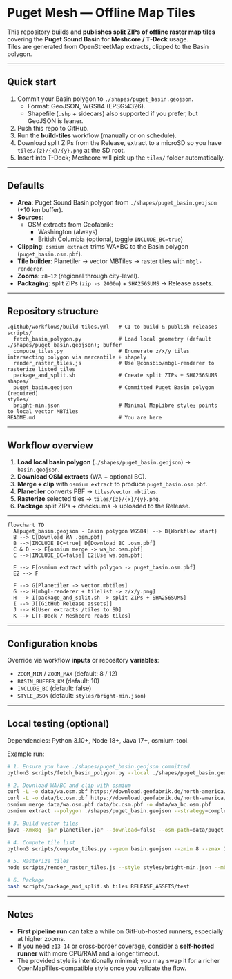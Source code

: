 # Puget Mesh — Offline Map Tiles

This repository builds and **publishes split ZIPs of offline raster map tiles** covering the **Puget Sound Basin** for **Meshcore / T-Deck** usage.  
Tiles are generated from OpenStreetMap extracts, clipped to the Basin polygon.

---

## Quick start

1. Commit your Basin polygon to `./shapes/puget_basin.geojson`.  
   - Format: GeoJSON, WGS84 (EPSG:4326).  
   - Shapefile (`.shp` + sidecars) also supported if you prefer, but GeoJSON is leaner.  
2. Push this repo to GitHub.  
3. Run the **build-tiles** workflow (manually or on schedule).  
4. Download split ZIPs from the Release, extract to a microSD so you have `tiles/{z}/{x}/{y}.png` at the SD root.  
5. Insert into T-Deck; Meshcore will pick up the `tiles/` folder automatically.

---

## Defaults

- **Area**: Puget Sound Basin polygon from `./shapes/puget_basin.geojson` (+10 km buffer).  
- **Sources**:  
  - OSM extracts from Geofabrik:  
    - Washington (always)  
    - British Columbia (optional, toggle `INCLUDE_BC=true`)  
- **Clipping**: `osmium extract` trims WA+BC to the Basin polygon (`puget_basin.osm.pbf`).  
- **Tile builder**: Planetiler → vector MBTiles → raster tiles with `mbgl-renderer`.  
- **Zooms**: `z8–12` (regional through city-level).  
- **Packaging**: split ZIPs (`zip -s 2000m`) + `SHA256SUMS` → Release assets.

---

## Repository structure

```
.github/workflows/build-tiles.yml   # CI to build & publish releases
scripts/
  fetch_basin_polygon.py            # Load local geometry (default ./shapes/puget_basin.geojson); buffer
  compute_tiles.py                  # Enumerate z/x/y tiles intersecting polygon via mercantile + shapely
  render_raster_tiles.js            # Use @consbio/mbgl-renderer to rasterize listed tiles
  package_and_split.sh              # Create split ZIPs + SHA256SUMS
shapes/
  puget_basin.geojson               # Committed Puget Basin polygon (required)
styles/
  bright-min.json                   # Minimal MapLibre style; points to local vector MBTiles
README.md                           # You are here
```


---

## Workflow overview

1. **Load local basin polygon** (`./shapes/puget_basin.geojson`) → `basin.geojson`.  
2. **Download OSM extracts** (WA + optional BC).  
3. **Merge + clip** with `osmium extract` to produce `puget_basin.osm.pbf`.  
4. **Planetiler** converts PBF → `tiles/vector.mbtiles`.  
5. **Rasterize** selected tiles → `tiles/{z}/{x}/{y}.png`.  
6. **Package** split ZIPs + checksums → uploaded to the Release.

---

```mermaid
flowchart TD
  A[puget_basin.geojson - Basin polygon WGS84] --> B{Workflow start}
  B --> C[Download WA .osm.pbf]
  B -->|INCLUDE_BC=true| D[Download BC .osm.pbf]
  C & D --> E[osmium merge -> wa_bc.osm.pbf]
  C -->|INCLUDE_BC=false| E2[Use wa.osm.pbf]

  E --> F[osmium extract with polygon -> puget_basin.osm.pbf]
  E2 --> F

  F --> G[Planetiler -> vector.mbtiles]
  G --> H[mbgl-renderer + tilelist -> z/x/y.png]
  H --> I[package_and_split.sh -> split ZIPs + SHA256SUMS]
  I --> J[(GitHub Release assets)]
  J --> K[User extracts /tiles to SD]
  K --> L[T-Deck / Meshcore reads tiles]
```

---

## Configuration knobs

Override via workflow **inputs** or repository **variables**:

- `ZOOM_MIN` / `ZOOM_MAX` (default: 8 / 12)  
- `BASIN_BUFFER_KM` (default: 10)  
- `INCLUDE_BC` (default: false)  
- `STYLE_JSON` (default: `styles/bright-min.json`)  

---

## Local testing (optional)

Dependencies: Python 3.10+, Node 18+, Java 17+, osmium-tool.

Example run:

```bash
# 1. Ensure you have ./shapes/puget_basin.geojson committed.
python3 scripts/fetch_basin_polygon.py --local ./shapes/puget_basin.geojson --out basin.geojson --buffer-km 10

# 2. Download WA/BC and clip with osmium
curl -L -o data/wa.osm.pbf https://download.geofabrik.de/north-america/us/washington-latest.osm.pbf
curl -L -o data/bc.osm.pbf https://download.geofabrik.de/north-america/canada/british-columbia-latest.osm.pbf
osmium merge data/wa.osm.pbf data/bc.osm.pbf -o data/wa_bc.osm.pbf
osmium extract --polygon ./shapes/puget_basin.geojson --strategy=complete_ways -o data/puget_basin.osm.pbf data/wa_bc.osm.pbf

# 3. Build vector tiles
java -Xmx8g -jar planetiler.jar --download=false --osm-path=data/puget_basin.osm.pbf --output=tiles/vector.mbtiles --min-zoom=8 --max-zoom=12 --bounds-file=basin.geojson

# 4. Compute tile list
python3 scripts/compute_tiles.py --geom basin.geojson --zmin 8 --zmax 12 --prefix tilelist

# 5. Rasterize tiles
node scripts/render_raster_tiles.js --style styles/bright-min.json --mbtiles tiles/vector.mbtiles --tilelist tilelist_all.txt --outdir tiles

# 6. Package
bash scripts/package_and_split.sh tiles RELEASE_ASSETS/test

```

---

## Notes

- **First pipeline run** can take a while on GitHub-hosted runners, especially at higher zooms.
- If you need `z13–14` or cross-border coverage, consider a **self-hosted runner** with more CPU/RAM and a longer timeout.
- The provided style is intentionally minimal; you may swap it for a richer OpenMapTiles-compatible style once you validate the flow.
